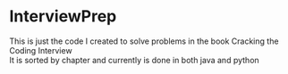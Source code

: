 # InterviewPrep
This is just the code I created to solve problems in the book Cracking the Coding Interview\
It is sorted by chapter and currently is done in both java and python
